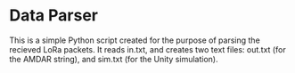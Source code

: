 # Data Parser

This is a simple Python script created for the purpose of parsing the recieved LoRa packets. It reads in.txt, and creates two text files: out.txt (for the AMDAR string), and sim.txt (for the Unity simulation).
